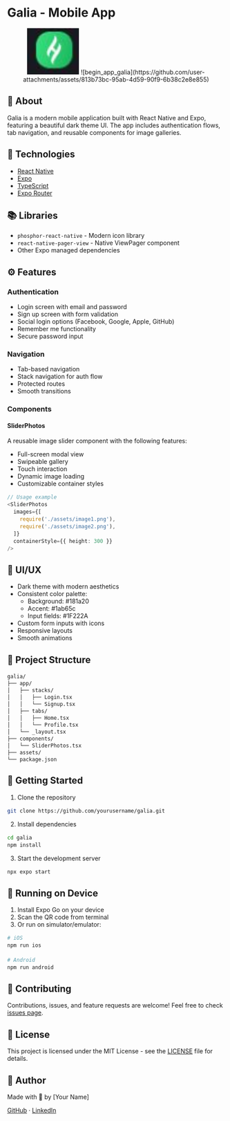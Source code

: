 # Galia - Mobile App

<div align="center">
  <img src="./assets/logo.png" alt="Galia Logo" width="120"/>
  ![begin_app_galia](https://github.com/user-attachments/assets/813b73bc-95ab-4d59-90f9-6b38c2e8e855)

</div>


## 📱 About

Galia is a modern mobile application built with React Native and Expo, featuring a beautiful dark theme UI. The app includes authentication flows, tab navigation, and reusable components for image galleries.

## 🚀 Technologies

- [React Native](https://reactnative.dev/)
- [Expo](https://expo.dev/)
- [TypeScript](https://www.typescriptlang.org/)
- [Expo Router](https://docs.expo.dev/routing/introduction/)

## 📚 Libraries

- `phosphor-react-native` - Modern icon library
- `react-native-pager-view` - Native ViewPager component
- Other Expo managed dependencies

## ⚙️ Features

### Authentication
- Login screen with email and password
- Sign up screen with form validation
- Social login options (Facebook, Google, Apple, GitHub)
- Remember me functionality
- Secure password input

### Navigation
- Tab-based navigation
- Stack navigation for auth flow
- Protected routes
- Smooth transitions

### Components

#### SliderPhotos
A reusable image slider component with the following features:
- Full-screen modal view
- Swipeable gallery
- Touch interaction
- Dynamic image loading
- Customizable container styles

```typescript
// Usage example
<SliderPhotos 
  images={[
    require('./assets/image1.png'),
    require('./assets/image2.png'),
  ]}
  containerStyle={{ height: 300 }}
/>
```

## 🎨 UI/UX

- Dark theme with modern aesthetics
- Consistent color palette:
  - Background: #181a20
  - Accent: #1ab65c
  - Input fields: #1F222A
- Custom form inputs with icons
- Responsive layouts
- Smooth animations

## 📂 Project Structure

```
galia/
├── app/
│   ├── stacks/
│   │   ├── Login.tsx
│   │   └── Signup.tsx
│   ├── tabs/
│   │   ├── Home.tsx
│   │   └── Profile.tsx
│   └── _layout.tsx
├── components/
│   └── SliderPhotos.tsx
├── assets/
└── package.json
```

## 🚀 Getting Started

1. Clone the repository
```bash
git clone https://github.com/yourusername/galia.git
```

2. Install dependencies
```bash
cd galia
npm install
```

3. Start the development server
```bash
npx expo start
```

## 📱 Running on Device

1. Install Expo Go on your device
2. Scan the QR code from terminal
3. Or run on simulator/emulator:
```bash
# iOS
npm run ios

# Android
npm run android
```

## 🤝 Contributing

Contributions, issues, and feature requests are welcome! Feel free to check [issues page](link-to-issues).

## 📝 License

This project is licensed under the MIT License - see the [LICENSE](LICENSE) file for details.

## 👤 Author

Made with 💚 by [Your Name]

[GitHub](your-github-link) · [LinkedIn](your-linkedin-link) 

